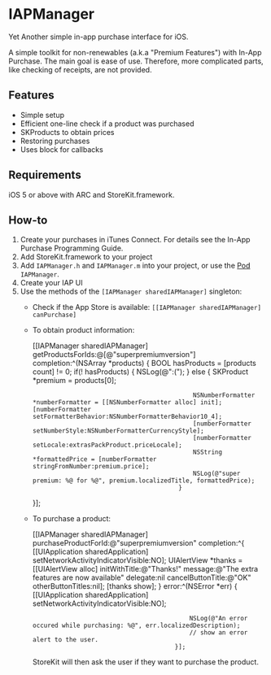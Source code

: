 IAPManager
==========

Yet Another simple in-app purchase interface for iOS.

A simple toolkit for non-renewables (a.k.a "Premium Features") with In-App Purchase.
The main goal is ease of use. Therefore, more complicated parts, like checking of receipts, are not provided.

Features
--------
- Simple setup
- Efficient one-line check if a product was purchased
- SKProducts to obtain prices
- Restoring purchases
- Uses block for callbacks

Requirements
------------
iOS 5 or above with ARC and StoreKit.framework.

How-to
------

1. Create your purchases in iTunes Connect. For details see the In-App Purchase Programming Guide.
2. Add StoreKit.framework to your project
3. Add `IAPManager.h` and `IAPManager.m` into your project, or use the [Pod](http://cocoapods.org) `IAPManager`.
4. Create your IAP UI
5. Use the methods of the `[IAPManager sharedIAPManager]` singleton:
    - Check if the App Store is available: `[[IAPManager sharedIAPManager] canPurchase]`
    
    - To obtain product information:
        
        [[IAPManager sharedIAPManager] getProductsForIds:@[@"superpremiumversion"]
                                              completion:^(NSArray *products) {
                                                  BOOL hasProducts = [products count] != 0;
                                                  if(! hasProducts) {
                                                      NSLog(@":(");
                                                  }
                                                  else {
                                                      SKProduct *premium = products[0];
                                                      
                                                      NSNumberFormatter *numberFormatter = [[NSNumberFormatter alloc] init];                                                                                                                 [numberFormatter setFormatterBehavior:NSNumberFormatterBehavior10_4];
                                                      [numberFormatter setNumberStyle:NSNumberFormatterCurrencyStyle];
                                                      [numberFormatter setLocale:extrasPackProduct.priceLocale];
                                                      NSString *formattedPrice = [numberFormatter stringFromNumber:premium.price];
                                                      NSLog(@"super premium: %@ for %@", premium.localizedTitle, formattedPrice);
                                                  }
        }];
        
    - To purchase a product:
      
        [[IAPManager sharedIAPManager] purchaseProductForId:@"superpremiumversion"
                                                 completion:^{
                                                     [[UIApplication sharedApplication] setNetworkActivityIndicatorVisible:NO];
                                                     UIAlertView *thanks = [[UIAlertView alloc] initWithTitle:@"Thanks!"
                                                                                                      message:@"The extra features are now available"
                                                                                                     delegate:nil cancelButtonTitle:@"OK" otherButtonTitles:nil];
                                                     [thanks show];
                                                 } error:^(NSError *err) {
                                                     [[UIApplication sharedApplication] setNetworkActivityIndicatorVisible:NO];
                                                     
                                                     NSLog(@"An error occured while purchasing: %@", err.localizedDescription);
                                                     // show an error alert to the user.
                                                 }];
                                                 
      StoreKit will then ask the user if they want to purchase the product.
